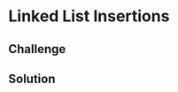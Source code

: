 # Linked List Insertions
<!-- Short summary or background information -->

## Challenge
<!-- Description of the challenge -->

## Solution
<!-- Embedded whiteboard image -->
